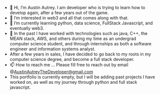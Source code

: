 - 👋 Hi, I’m Austin Autrey. I am developer who is trying to learn how to develop again, after a few years out of the game.
- 👀 I’m interested in web3 and all that comes along with that.
- 🌱 I’m currently learning python, data science, FullStack Javascript, and eventually web3.
- 💞️ In the past I have worked with technologies such as java, C++, the MEAN stack, AWS, and others during my time as an undergrad computer science student, and through internships as both a software engineer and information systems analyst.
- After a few years in sales, I have decided to go back to my roots in my computer science degree, and become a full stack developer.
- 📫 How to reach me ...
Please fill free to reach out by email @AustinAutreyTheDeveloper@gmail.com
- This portfolio is currently empty, but I will be adding past projects I have worked on, as well as my journey through python and full stack javascript.
<!---
AustinAutreyTheDeveloper/AustinAutreyTheDeveloper is a ✨ special ✨ repository because its `README.md` (this file) appears on your GitHub profile.
You can click the Preview link to take a look at your changes.
--->
